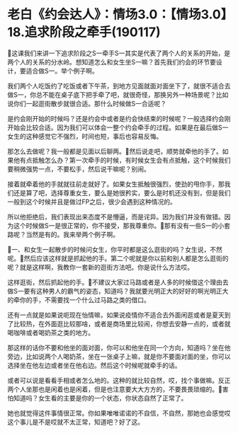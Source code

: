 # 老白《约会达人》：情场3.0：【情场3.0】18.追求阶段之牵手(190117)

🎼这课我们来讲一下追求阶段之S一牵手S一其实是代表了两个人的关系的开始，是两个人的关系的分水岭。想知道怎么和女生坐S一嘛？首先我们约会的环节要设计，要适合做S一。举个例子啊。

我们两个人吃饭约了吃饭或者下午茶，到地方见面就面对面坐下了，就很不适合去做S一，你总不能在桌子底下把手牵了吧，就很奇怪，那换另外一种场景呢？比如说你们一起逛街散步就很合适。那什么时候做S一合适呢？

是约会刚开始的时候吗？还是约会中或者是约会快结束的时候呢？一般选择约会刚开始会比较合适。因为我们可以体会一整个约会牵手的过程。如果是在最后做S一女生的这种感觉它不强烈，时间也短，事后也容易反悔。

那怎么去做呢？我一般都是见面以后聊两。🎼然后说走吧，顺势就牵他的手了。如果他有点抵触怎么办？第一次牵手的时候，有时候女生会有点抵触，这个时候我们要稍微强势一点，不要松手，然后说干嘛呢？别闹。

接着就牵着他的手就就往前走就好了。如果女生抵触很强烈，使劲的甩你手，那我们还是算了吧，选择尊重女生，要么是她很矜实，要么是时机还没有到，但是我们一般到这个时候并且是做过FP之后，很少会遇到这种情况的。

所以他拒绝后，我们表现出来态度不是懵逼，而是诧异。因为我们并没有做错。因为这个时候做S一是很正常的，你不接受，那我尊重你。🎼那有没有一些S一的小套路呢？当然是有的。我来举两个例子啊。

🎼一、和女生一起散步的时候问女生，你平时都是这么逛街的吗？女生说，不然呢。🎼然后应该这样就是抓起他的手。第二个呢就是你以前和别人都是怎么逛街的呢？就是这样啊，我教你一套新的逛街方法吧。你是说什么方法哎。

这样逛街，然后抓起他的手。🎼不建议大家过马路或者是人多的时候借这个理由去做S一要有这种男人的霸气的姿态，知道吗？我就要光明正大的好好的啊光明正大的牵你的手，不需要找一个什么过马路之类的借口。

还有一点就是如果说呃现在怡情嘛，如果说疫情你不适合去外面闲逛或者是夏天到了比较热，在外面逛比较那啥，或者是商场里比较闹，你想去安静一点的，或者就喝咖啡或者喝奶茶之类的地方。

那这样的话你不要和他坐的面对面，你可以和他坐在同一个方向，知道吗？坐在他旁边，比如说两个人喝奶茶，坐在一张桌子上嘛，就是你不要面对面的坐，你可以选择坐在他左边或者坐在他右边。然后这个时候呢就牵手的话。

或者可以说是看看手相或者怎么地的。这种的就比较自然，哎，找个事做嘛。反正两个人坐那也是闲着也是闲着，但是也注意要大大方方的，不要畏畏琐缩的。🎼害怕知道吗？女生看的主要是你的一个状态，你状态自然了正常了。

她也就觉得这件事情很正常。你如果唯唯诺诺的不自信，不自然，那她也会感觉哎这个事儿是不是哎就不太正常，知道吧？好了这。

